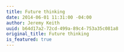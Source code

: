 ```yaml
---
title: Future thinking
date: 2014-06-01 11:31:00 -04:00
author: Jeremy Keith
uuid: b64d17a2-72cd-499a-89c4-753a35c081a8
original_title: Future thinking
is_featured: true
---
```


